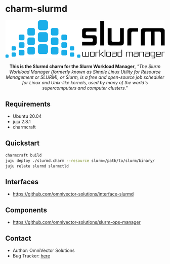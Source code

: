 # charm-slurmd

![alt text](.github/slurm.png)

<p align="center"><b>This is the Slurmd charm for the Slurm Workload Manager</b>, <i>"The Slurm Workload Manager (formerly known as Simple Linux Utility for Resource Management or SLURM), or Slurm, is a free and open-source job scheduler for Linux and Unix-like kernels, used by many of the world's supercomputers and computer clusters."</i></p>

Requirements
------------
- Ubuntu 20.04
- juju 2.8.1
- charmcraft

Quickstart
----------

```bash
charmcraft build
juju deploy ./slurmd.charm --resource slurm=/path/to/slurm/binary/
juju relate slurmd slurmctld
```

Interfaces
----------
- https://github.com/omnivector-solutions/interface-slurmd

Components
----------
- https://github.com/omnivector-solutions/slurm-ops-manager

Contact
-------
 - Author: OmniVector Solutions 
 - Bug Tracker: [here](https://github.com/omnivector-solutions/charm-slurmdbd)
